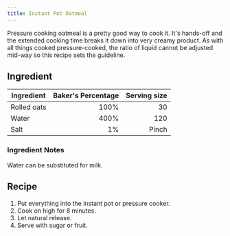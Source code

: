 ```yaml
---
title: Instant Pot Oatmeal
---
```


Pressure cooking oatmeal is a pretty good way to cook it.
It's hands-off and the extended cooking time breaks it down into very creamy product.
As with all things cooked pressure-cooked, the ratio of liquid cannot be adjusted mid-way so this recipe sets the guideline.

## Ingredient

| Ingredient  | Baker's Percentage | Serving size |
|-------------|-------------------:|-------------:|
| Rolled oats |               100% |           30 |
| Water       |               400% |          120 |
| Salt        |                 1% |        Pinch |

### Ingredient Notes

Water can be substituted for milk.

## Recipe

1. Put everything into the instant pot or pressure cooker.
1. Cook on high for 8 minutes.
1. Let natural release.
1. Serve with sugar or fruit.
